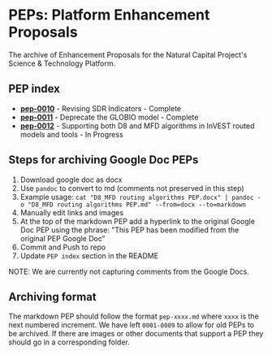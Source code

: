 # PEPs: Platform Enhancement Proposals

The archive of Enhancement Proposals for the Natural Capital Project's Science
& Technology Platform.

## PEP index

- **[pep-0010](https://github.com/natcap/peps/blob/main/pep-0010.md)** - Revising SDR Indicators - Complete
- **[pep-0011](https://github.com/natcap/peps/blob/main/pep-0011.md)** - Deprecate the GLOBIO model - Complete
- **[pep-0012](https://github.com/natcap/peps/blob/main/pep-0012.md)** - Supporting both D8 and MFD algorithms in InVEST routed models and tools - In Progress

## Steps for archiving Google Doc PEPs
1) Download google doc as docx
2) Use `pandoc` to convert to md (comments not preserved in this step)
3) Example usage:
  `cat "D8_MFD routing algorithms PEP.docx" | pandoc -o "D8_MFD routing algorithms PEP.md" --from=docx --to=markdown`
4) Manually edit links and images
5) At the top of the markdown PEP add a hyperlink to the original Google Doc PEP using the phrase: "This PEP has been modified from the original PEP Google Doc"
6) Commit and Push to repo
7) Update `PEP index` section in the README

NOTE: We are currently not capturing comments from the Google Docs.

## Archiving format
The markdown PEP should follow the format `pep-xxxx.md` where `xxxx` is the next numbered increment. We have left `0001-0009` to allow for old PEPs to be archived. If there are images or other documents that support a PEP they should go in a corresponding folder.
